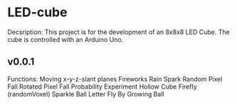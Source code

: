 # LED-cube
Decsription: This project is for the development of an 8x8x8 LED Cube. The cube is controlled with an Arduino Uno.

v0.0.1
--------
Functions:
  Moving x-y-z-slant planes
  Fireworks
  Rain
  Spark
  Random Pixel Fall
  Rotated Pixel Fall
  Probability Experiment
  Hollow Cube
  Firefly (randomVoxel)
  Sparkle
  Ball
  Letter Fly By
  Growing Ball
